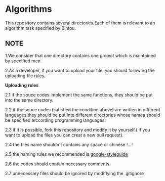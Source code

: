 # Algorithms
This repository contains several directories.Each of them is relevant to an algorithm task specified by Bintou.


## NOTE
1.We consider that one directory contains one project which is maintained by specified men.

2.As a developer, if you want to upload your file, you should following the uploading file rules.

**Uploading rules**

2.1 if the souce codes implement the same functions, they should be put into the same directory.

2.2 if the souce codes (satisfied the condition above) are written in different languages,they should be put into different directories whose names should be specified arccording programming languages.

2.3 if it is possible, fork this repository and modify it by yourself.( if you want to upload the files you can creat a new pull request).

2.4 the files name shouldn't contains any space or chinese !...!

2.5 the naming rules we recommended is [google-styleguide](http://zh-google-styleguide.readthedocs.io/en/latest/contents/)

2.6 the codes should contain necessary comments.

2.7 unnecessary files should be ignored by modiflying the .gitignore
